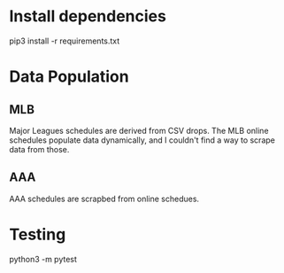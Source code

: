 # Install dependencies
pip3 install -r requirements.txt

# Data Population
## MLB
Major Leagues schedules are derived from CSV drops. The MLB online schedules populate data dynamically, and I couldn't find a way to scrape data from those.

## AAA
AAA schedules are scrapbed from online schedues.


# Testing
python3 -m pytest
